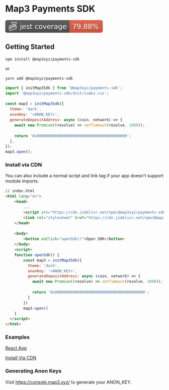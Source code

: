 # Map3 Payments SDK

![Jest coverage](./badges/coverage-jest%20coverage.svg)

## Getting Started

```
npm install @map3xyz/payments-sdk
```

or

```
yarn add @map3xyz/payments-sdk
```

```js
import { initMap3Sdk } from '@map3xyz/payments-sdk';
import '@map3xyz/payments-sdk/dist/index.css';

const map3 = initMap3Sdk({
  theme: 'dark',
  anonKey: '<ANON_KEY>',
  generateDepositAddress: async (coin, network) => {
    await new Promise((resolve) => setTimeout(resolve, 1000));

    return '0x0000000000000000000000000000000000000000';
  },
});
map3.open();
```

### Install via CDN

You can also include a normal script and link tag if your app doesn't support module imports.

```html
// index.html
<html lang="en">
    <head>
        ...
        <script src="https://cdn.jsdelivr.net/npm/@map3xyz/payments-sdk/dist/index.js"></script>
        <link rel="stylesheet" href="https://cdn.jsdelivr.net/npm/@map3xyz/payments-sdk/dist/index.css"></link>
    </head>

    <body>
        <button onClick="openSdk()">Open SDK</button>
    </body>
    <script>
    function openSdk() {
        const map3 = initMap3Sdk({
          theme: 'dark',
          anonKey: '<ANON_KEY>',
          generateDepositAddress: async (coin, network) => {
            await new Promise((resolve) => setTimeout(resolve, 1000));

            return '0x0000000000000000000000000000000000000000';
          }
        })
        map3.open()
    }
  </script>
</html>
```

### Examples
[React App](https://codesandbox.io/s/map3-sdk-react-example-du4ow8)

[Install Via CDN](https://codesandbox.io/s/map3-sdk-cdn-demo-l9t2x5)

### Generating Anon Keys

Visit https://console.map3.xyz/ to generate your ANON_KEY.